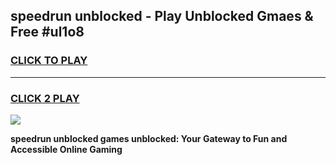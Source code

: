 
## speedrun unblocked - Play Unblocked Gmaes & Free #ul1o8
<h3>
<a href="https://news.freeplayer.one?title=speedrun_unblocked&ref=24F">CLICK TO PLAY</a></h3>
<hr>

<h3>
<a href="https://news.freeplayer.one?title=speedrun_unblocked&ref=24F">CLICK 2 PLAY</a>
  
</h3>

<a href="https://news.freeplayer.one?title=speedrun_unblocked&ref=24F/"><img src="https://clearcache.store/games.png"></a>


**speedrun unblocked games unblocked: Your Gateway to Fun and Accessible Online Gaming**
